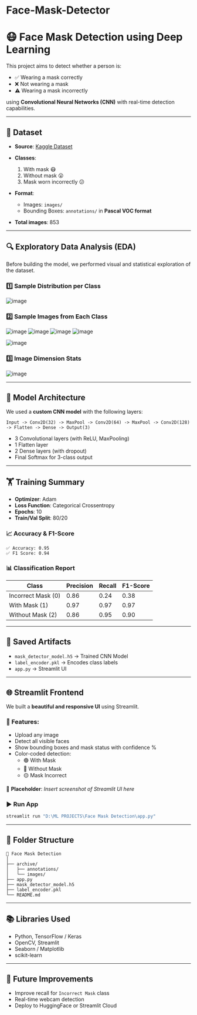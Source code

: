 # Face-Mask-Detector

# 😷 Face Mask Detection using Deep Learning

This project aims to detect whether a person is:
- ✅ Wearing a mask correctly  
- ❌ Not wearing a mask  
- ⚠️ Wearing a mask incorrectly  

using **Convolutional Neural Networks (CNN)** with real-time detection capabilities.

---

## 📁 Dataset

- **Source**: [Kaggle Dataset](https://www.kaggle.com/datasets/andrewmvd/face-mask-detection)
- **Classes**:
  1. With mask 😷  
  2. Without mask 😮  
  3. Mask worn incorrectly 😕

- **Format**:
  - Images: `images/`
  - Bounding Boxes: `annotations/` in **Pascal VOC format**
- **Total images**: 853

---

## 🔍 Exploratory Data Analysis (EDA)

Before building the model, we performed visual and statistical exploration of the dataset.

### 1️⃣ Sample Distribution per Class  

![image](https://github.com/user-attachments/assets/5fefe22f-766f-4664-8c76-718371ea4013)

### 2️⃣ Sample Images from Each Class  

![image](https://github.com/user-attachments/assets/6e409978-dc4e-42c5-a2c4-024c04e13a59)
![image](https://github.com/user-attachments/assets/367a191b-f9d5-4624-afe6-51077b6c8a8f)
![image](https://github.com/user-attachments/assets/d381fdf7-16ff-4ec3-9a60-cac472d07a3b)
![image](https://github.com/user-attachments/assets/90e84d71-b531-4db1-9a07-272ac2012ced)

![image](https://github.com/user-attachments/assets/594db93b-f29b-4356-b30c-34cc580b51c4)


### 3️⃣ Image Dimension Stats  

![image](https://github.com/user-attachments/assets/d50e64f5-6a96-446f-9c93-ebfb74630bbd)

---

## 🧠 Model Architecture

We used a **custom CNN model** with the following layers:

```text
Input -> Conv2D(32) -> MaxPool -> Conv2D(64) -> MaxPool -> Conv2D(128) -> Flatten -> Dense -> Output(3)
```

- 3 Convolutional layers (with ReLU, MaxPooling)
- 1 Flatten layer
- 2 Dense layers (with dropout)
- Final Softmax for 3-class output

---

## 🏋️ Training Summary

- **Optimizer**: Adam  
- **Loss Function**: Categorical Crossentropy  
- **Epochs**: 10  
- **Train/Val Split**: 80/20

### 📈 Accuracy & F1-Score

```
✅ Accuracy: 0.95
✅ F1 Score: 0.94
```

### 📊 Classification Report

| Class               | Precision | Recall | F1-Score |
|---------------------|-----------|--------|----------|
| Incorrect Mask (0)  | 0.86      | 0.24   | 0.38     |
| With Mask (1)       | 0.97      | 0.97   | 0.97     |
| Without Mask (2)    | 0.86      | 0.95   | 0.90     |

---

## 💾 Saved Artifacts

- `mask_detector_model.h5` → Trained CNN Model  
- `label_encoder.pkl` → Encodes class labels  
- `app.py` → Streamlit UI

---

## 🌐 Streamlit Frontend

We built a **beautiful and responsive UI** using Streamlit.

### 🎨 Features:
- Upload any image
- Detect all visible faces
- Show bounding boxes and mask status with confidence %
- Color-coded detection:  
  - 🟢 With Mask  
  - 🔴 Without Mask  
  - 🟡 Mask Incorrect

📌 **Placeholder**: _Insert screenshot of Streamlit UI here_

### ▶️ Run App

```bash
streamlit run "D:\ML PROJECTS\Face Mask Detection\app.py"
```

---

## 📌 Folder Structure

```
📁 Face Mask Detection
│
├── archive/
│   ├── annotations/
│   └── images/
├── app.py
├── mask_detector_model.h5
├── label_encoder.pkl
└── README.md
```

---

## 📚 Libraries Used

- Python, TensorFlow / Keras  
- OpenCV, Streamlit  
- Seaborn / Matplotlib  
- scikit-learn  

---

## 🚀 Future Improvements

- Improve recall for `Incorrect Mask` class  
- Real-time webcam detection  
- Deploy to HuggingFace or Streamlit Cloud  
